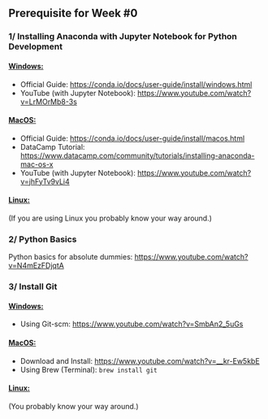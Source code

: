 ## Prerequisite for Week #0

### 1/ Installing Anaconda with Jupyter Notebook for Python Development

#### <u>Windows:</u>

- Official Guide: https://conda.io/docs/user-guide/install/windows.html
- YouTube (with Jupyter Notebook): https://www.youtube.com/watch?v=LrMOrMb8-3s

#### <u>MacOS:</u>

- Official Guide: https://conda.io/docs/user-guide/install/macos.html
- DataCamp Tutorial: https://www.datacamp.com/community/tutorials/installing-anaconda-mac-os-x
- YouTube (with Jupyter Notebook): https://www.youtube.com/watch?v=jhFyTv9vLi4

#### <u>Linux:</u>

(If you are using Linux you probably know your way around.)


### 2/  Python Basics

Python basics for absolute dummies: https://www.youtube.com/watch?v=N4mEzFDjqtA

### 3/ Install Git

#### <u>Windows:</u>

- Using Git-scm: https://www.youtube.com/watch?v=SmbAn2_5uGs

#### <u>MacOS:</u>

- Download and Install: https://www.youtube.com/watch?v=__kr-Ew5kbE
- Using Brew (Terminal): `brew install git`

#### <u>Linux:</u>

(You probably know your way around.)
